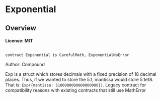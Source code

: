 # Exponential

## Overview

#### License: MIT

## 

```solidity
contract Exponential is CarefulMath, ExponentialNoError
```

Author: Compound

Exp is a struct which stores decimals with a fixed precision of 18 decimal places.
Thus, if we wanted to store the 5.1, mantissa would store 5.1e18. That is:
`Exp({mantissa: 5100000000000000000})`.
Legacy contract for compatibility reasons with existing contracts that still use MathError
